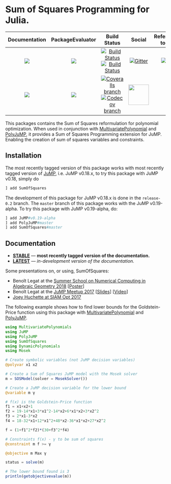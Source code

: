 # Sum of Squares Programming for Julia.

| **Documentation** | **PackageEvaluator** | **Build Status** | **Social** | **References to cite** |
|:-----------------:|:--------------------:|:----------------:|:----------:|:----------------------:|
| [![][docs-stable-img]][docs-stable-url] | [![][pkg-0.5-img]][pkg-0.5-url] | [![Build Status][build-img]][build-url] [![Build Status][winbuild-img]][winbuild-url] | [![Gitter][gitter-img]][gitter-url] | [![DOI][zenodo-img]][zenodo-url] |
| [![][docs-latest-img]][docs-latest-url] | [![][pkg-0.6-img]][pkg-0.6-url] | [![Coveralls branch][coveralls-img]][coveralls-url] [![Codecov branch][codecov-img]][codecov-url] | [<img src="https://upload.wikimedia.org/wikipedia/en/a/af/Discourse_logo.png" width="64">][discourse-url] | |

This packages contains the Sum of Squares reformulation for polynomial optimization.
When used in conjunction with [MultivariatePolynomial](https://github.com/JuliaAlgebra/MultivariatePolynomials.jl) and [PolyJuMP](https://github.com/JuliaOpt/PolyJuMP.jl), it provides a Sum of Squares Programming extension for JuMP.
Enabling the creation of sum of squares variables and constraints.

## Installation

The most recently tagged version of this package works with
most recently tagged version of [JuMP](https://github.com/JuliaOpt/JuMP.jl),
i.e. JuMP v0.18.x, to try this package with JuMP v0.18, simply do
```julia
] add SumOfSquares
```
The development of this package for JuMP v0.18.x is done in the `release-0.2`
branch.
The `master` branch of this package works with the JuMP v0.19-alpha. To try this
package with JuMP v0.19-alpha, do:
```julia
] add JuMP#v0.19-alpha
] add PolyJuMP#master
] add SumOfSquares#master
```

## Documentation

- [**STABLE**][docs-stable-url] &mdash; **most recently tagged version of the documentation.**
- [**LATEST**][docs-latest-url] &mdash; *in-development version of the documentation.*

Some presentations on, or using, SumOfSquares:
  * Benoît Legat at the [Summer School on Numerical Computing in Algebraic Geometry 2018](https://www.mis.mpg.de/calendar/conferences/2018/nc2018.html) [[Poster](https://drive.google.com/open?id=1pf9rdoVEjAnD164rptLki1AG0AH4i88M)]
  * Benoît Legat at the [JuMP Meetup 2017](http://www.juliaopt.org/meetings/mit2017/) [[Slides](http://www.juliaopt.org/meetings/mit2017/legat.pdf)] [[Video](https://youtu.be/kyo72yWYr54)]
  * [Joey Huchette at SIAM Opt 2017](https://docs.google.com/presentation/d/1ASfjB1TdLJmYxT0b6rnyGh9eLbMc-66bTOt3_3yvc90/edit?usp=sharing)

The following example shows how to find lower bounds for the Goldstein-Price function using this package with [MultivariatePolynomial](https://github.com/JuliaAlgebra/MultivariatePolynomials.jl) and [PolyJuMP](https://github.com/JuliaOpt/PolyJuMP.jl).

```julia
using MultivariatePolynomials
using JuMP
using PolyJuMP
using SumOfSquares
using DynamicPolynomials
using Mosek

# Create symbolic variables (not JuMP decision variables)
@polyvar x1 x2

# Create a Sum of Squares JuMP model with the Mosek solver
m = SOSModel(solver = MosekSolver())

# Create a JuMP decision variable for the lower bound
@variable m γ

# f(x) is the Goldstein-Price function
f1 = x1+x2+1
f2 = 19-14*x1+3*x1^2-14*x2+6*x1*x2+3*x2^2
f3 = 2*x1-3*x2
f4 = 18-32*x1+12*x1^2+48*x2-36*x1*x2+27*x2^2

f = (1+f1^2*f2)*(30+f3^2*f4)

# Constraints f(x) - γ to be sum of squares
@constraint m f >= γ

@objective m Max γ

status = solve(m)

# The lower bound found is 3
println(getobjectivevalue(m))
```

[docs-stable-img]: https://img.shields.io/badge/docs-stable-blue.svg
[docs-latest-img]: https://img.shields.io/badge/docs-latest-blue.svg
[docs-stable-url]: https://juliaopt.github.io/SumOfSquares.jl/stable
[docs-latest-url]: https://juliaopt.github.io/SumOfSquares.jl/latest

[pkg-0.5-img]: http://pkg.julialang.org/badges/SumOfSquares_0.5.svg
[pkg-0.5-url]: http://pkg.julialang.org/?pkg=SumOfSquares
[pkg-0.6-img]: http://pkg.julialang.org/badges/SumOfSquares_0.6.svg
[pkg-0.6-url]: http://pkg.julialang.org/?pkg=SumOfSquares

[build-img]: https://travis-ci.org/JuliaOpt/SumOfSquares.jl.svg?branch=master
[build-url]: https://travis-ci.org/JuliaOpt/SumOfSquares.jl
[winbuild-img]: https://ci.appveyor.com/api/projects/status/o49y96hl1xl5aytn?svg=true
[winbuild-url]: https://ci.appveyor.com/project/JuliaOpt/sumofsquares-jl
[coveralls-img]: https://coveralls.io/repos/github/JuliaOpt/SumOfSquares.jl/badge.svg?branch=master
[coveralls-url]: https://coveralls.io/github/JuliaOpt/SumOfSquares.jl?branch=master
[codecov-img]: http://codecov.io/github/JuliaOpt/SumOfSquares.jl/coverage.svg?branch=master
[codecov-url]: http://codecov.io/github/JuliaOpt/SumOfSquares.jl?branch=master

[gitter-url]: https://gitter.im/JuliaOpt/SumOfSquares.jl?utm_source=share-link&utm_medium=link&utm_campaign=share-link
[gitter-img]: https://badges.gitter.im/JuliaOpt/SumOfSquares.jl.svg
[discourse-url]: https://discourse.julialang.org/c/domain/opt

[zenodo-url]: https://doi.org/10.5281/zenodo.1208672
[zenodo-img]: https://zenodo.org/badge/DOI/10.5281/zenodo.1208672.svg

